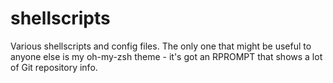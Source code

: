 shellscripts
============

Various shellscripts and config files.  The only one that might be useful to anyone else is my oh-my-zsh theme - it's got an RPROMPT that shows a lot of Git repository info.
